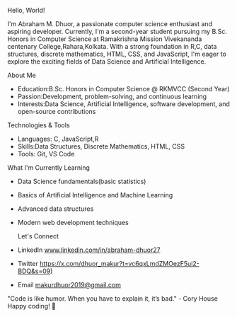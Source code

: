 Hello, World!

I'm Abraham M. Dhuor, a passionate computer science enthusiast and aspiring developer. Currently, I'm a second-year student pursuing my B.Sc. Honors in Computer Science at Ramakrishna Mission Vivekananda centenary College,Rahara,Kolkata. With a strong foundation in R,C, data structures, discrete mathematics, HTML, CSS, and JavaScript, I'm eager to explore the exciting fields of Data Science and Artificial Intelligence.

 About Me

- Education:B.Sc. Honors in Computer Science @ RKMVCC (Second Year)
- Passion:Development, problem-solving, and continuous learning
- Interests:Data Science, Artificial Intelligence, software development, and open-source contributions

Technologies & Tools

- Languages: C, JavaScript,R 
- Skills:Data Structures, Discrete Mathematics, HTML, CSS
- Tools: Git, VS Code

 What I'm Currently Learning
- Data Science fundamentals(basic statistics)
- Basics of Artificial Intelligence and Machine Learning
- Advanced data structures
- Modern web development techniques

  Let's Connect
- LinkedIn www.linkedin.com/in/abraham-dhuor27 
- Twitter https://x.com/dhuor_makur?t=vc6qxLmdZMOezF5ui2-BDQ&s=09)
- Email makurdhuor2019@gmail.com

"Code is like humor. When you have to explain it, it’s bad." - Cory House
Happy coding! 🚀

<!---
Makur123/Makur123 is a ✨ special ✨ repository because its `README.md` (this file) appears on your GitHub profile.
You can click the Preview link to take a look at your changes.
--->

